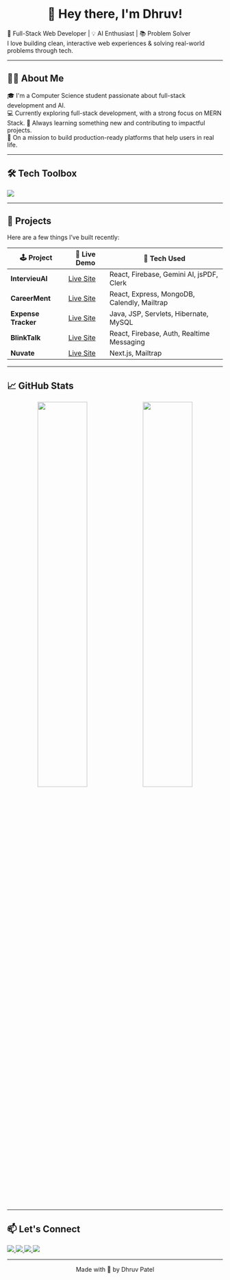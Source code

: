 <h1 align="center">👋 Hey there, I'm Dhruv!</h1>

🚀 Full-Stack Web Developer | 💡 AI Enthusiast | 📚 Problem Solver  
I love building clean, interactive web experiences & solving real-world problems through tech.

---

## 🧑‍💻 About Me

🎓 I'm a Computer Science student passionate about full-stack development and AI.  
💻 Currently exploring full-stack development, with a strong focus on MERN Stack.
🧠 Always learning something new and contributing to impactful projects.  
🎯 On a mission to build production-ready platforms that help users in real life.

---

## 🛠️ Tech Toolbox

<p align="left">
  <img src="https://skillicons.dev/icons?i=react,js,nodejs,express,nextjs,ts,mongodb,java,mysql,firebase,tailwind,vite,vercel,figma,github,vscode" />
</p>

---

## 🚀 Projects

Here are a few things I’ve built recently:

| 🕹️ Project        | 🔗 Live Demo                                      | 📂 Tech Used                                |
|-------------------|---------------------------------------------------|---------------------------------------------|
| **IntervieuAI**   | [Live Site](https://intervieuai.codeofbytes.com)  | React, Firebase, Gemini AI, jsPDF, Clerk    |
| **CareerMent**    | [Live Site](https://careerment.codeofbytes.com)| React, Express, MongoDB, Calendly, Mailtrap |
| **Expense Tracker** | [Live Site](https://github.com/dhruv7225/expensetracker)| Java, JSP, Servlets, Hibernate, MySQL       |
| **BlinkTalk**     | [Live Site](https://github.com/dhruv7225/blinktalk) | React, Firebase, Auth, Realtime Messaging   |
| **Nuvate**        | [Live Site](https://nuvatetechnology.com)         | Next.js, Mailtrap             |

---

## 📈 GitHub Stats

<p align="center">
  <img src="https://github-readme-stats.vercel.app/api?username=dhruv7225&show_icons=true&theme=tokyonight&hide_border=true" width="48%" />
  <img src="https://github-readme-streak-stats.herokuapp.com/?user=dhruv7225&theme=tokyonight&hide_border=true" width="48%" />
</p>

---

## 📫 Let's Connect

<p align="left">
  <a href="https://www.linkedin.com/in/dhruv7225/" target="_blank">
    <img src="https://img.shields.io/badge/LinkedIn-blue?style=for-the-badge&logo=linkedin&logoColor=white" />
  </a>
  <a href="mailto:pateldhruv7225@gmail.com">
    <img src="https://img.shields.io/badge/Email-red?style=for-the-badge&logo=gmail&logoColor=white" />
  </a>
  <a href="https://leetcode.com/Dhruv001_32/">
    <img src="https://img.shields.io/badge/LeetCode-FFA116?style=for-the-badge&logo=leetcode&logoColor=white" />
  </a>
  <a href="https://github.com/dhruv7225">
    <img src="https://img.shields.io/badge/GitHub-181717?style=for-the-badge&logo=github&logoColor=white" />
  </a>
</p>

---

<p align="center">Made with 💙 by Dhruv Patel</p>

